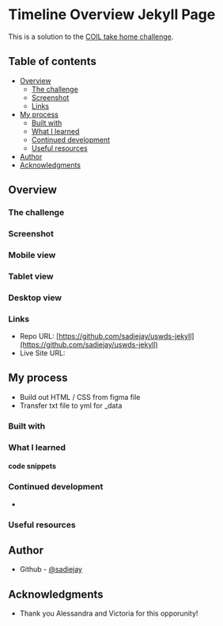 # Timeline Overview Jekyll Page


This is a solution to the [COIL take home challenge](#). 

## Table of contents

- [Overview](#overview)
  - [The challenge](#the-challenge)
  - [Screenshot](#screenshot)
  - [Links](#links)
- [My process](#my-process)
  - [Built with](#built-with)
  - [What I learned](#what-i-learned)
  - [Continued development](#continued-development)
  - [Useful resources](#useful-resources)
- [Author](#author)
- [Acknowledgments](#acknowledgments)


## Overview

### The challenge

### Screenshot
### Mobile view

### Tablet view


### Desktop view





### Links

- Repo URL: [https://github.com/sadiejay/uswds-jekyll](https://github.com/sadiejay/uswds-jekyll)
- Live Site URL: [](#)

## My process
- Build out HTML / CSS from figma file
- Transfer txt file to yml for _data


### Built with




### What I learned


  #### code snippets



### Continued development

- 


### Useful resources

## Author

- Github - [@sadiejay](https://github.com/sadiejay)


## Acknowledgments
 - Thank you Alessandra and Victoria for this opporunity!
